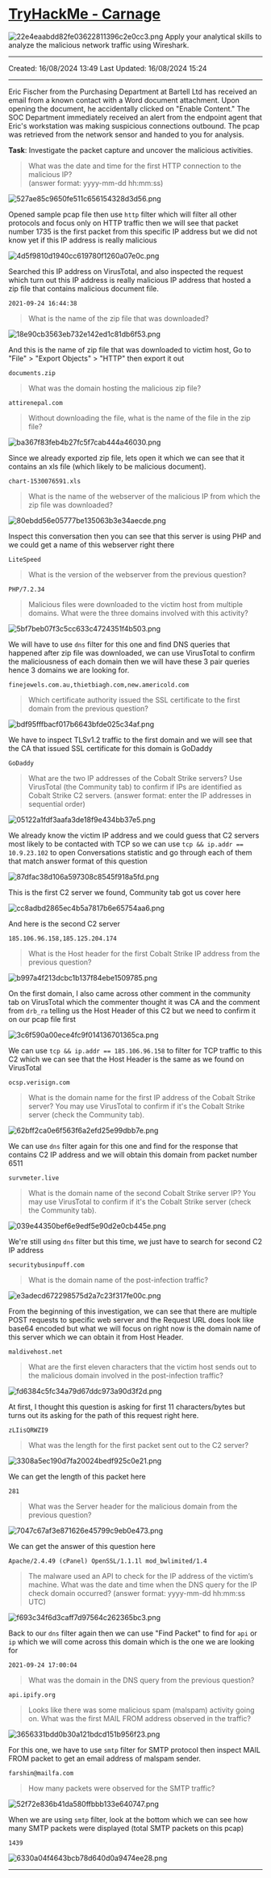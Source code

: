 # [TryHackMe - Carnage](https://tryhackme.com/r/room/c2carnage)
![22e4eaabdd82fe03622811396c2e0cc3.png](../../_resources/22e4eaabdd82fe03622811396c2e0cc3.png)
Apply your analytical skills to analyze the malicious network traffic using Wireshark.
***
Created: 16/08/2024 13:49
Last Updated: 16/08/2024 15:24
***
Eric Fischer from the Purchasing Department at Bartell Ltd has received an email from a known contact with a Word document attachment.  Upon opening the document, he accidentally clicked on "Enable Content."  The SOC Department immediately received an alert from the endpoint agent that Eric's workstation was making suspicious connections outbound. The pcap was retrieved from the network sensor and handed to you for analysis. 

**Task**: Investigate the packet capture and uncover the malicious activities. 

>What was the date and time for the first HTTP connection to the malicious IP? <br>
(answer format: yyyy-mm-dd hh:mm:ss)

![527ae85c9650fe511c656154328d3d56.png](../../_resources/527ae85c9650fe511c656154328d3d56.png)

Opened sample pcap file then use `http` filter which will filter all other protocols and focus only on HTTP traffic then we will see that packet number 1735 is the first packet from this specific IP address but we did not know yet if this IP address is really malicious

![4d5f9810d1940cc619780f1260a07e0c.png](../../_resources/4d5f9810d1940cc619780f1260a07e0c.png)

Searched this IP address on VirusTotal, and also inspected the request which turn out this IP address is really malicious IP address that hosted a zip file that contains malicious document file.

```
2021-09-24 16:44:38
```

>What is the name of the zip file that was downloaded?

![18e90cb3563eb732e142ed1c81db6f53.png](../../_resources/18e90cb3563eb732e142ed1c81db6f53.png)

And this is the name of zip file that was downloaded to victim host, Go to "File" > "Export Objects" > "HTTP" then export it out 

```
documents.zip
```

>What was the domain hosting the malicious zip file?
```
attirenepal.com
```

>Without downloading the file, what is the name of the file in the zip file?

![ba367f83feb4b27fc5f7cab444a46030.png](../../_resources/ba367f83feb4b27fc5f7cab444a46030.png)

Since we already exported zip file, lets open it which we can see that it contains an xls file (which likely to be malicious document).

```
chart-1530076591.xls
```

>What is the name of the webserver of the malicious IP from which the zip file was downloaded?

![80ebdd56e05777be135063b3e34aecde.png](../../_resources/80ebdd56e05777be135063b3e34aecde.png)

Inspect this conversation then you can see that this server is using PHP and we could get a name of this webserver right there

```
LiteSpeed
```

>What is the version of the webserver from the previous question?
```
PHP/7.2.34
```

>Malicious files were downloaded to the victim host from multiple domains. What were the three domains involved with this activity?

![5bf7beb07f3c5cc633c4724351f4b503.png](../../_resources/5bf7beb07f3c5cc633c4724351f4b503.png)

We will have to use `dns` filter for this one and find DNS queries that happened after zip file was downloaded, we can use VirusTotal to confirm the maliciousness of each domain then we will have these 3 pair queries hence 3 domains we are looking for.

```
finejewels.com.au,thietbiagh.com,new.americold.com
```

>Which certificate authority issued the SSL certificate to the first domain from the previous question?

![bdf95fffbacf017b6643bfde025c34af.png](../../_resources/bdf95fffbacf017b6643bfde025c34af.png)

We have to inspect TLSv1.2 traffic to the first domain and we will see that the CA that issued SSL certificate for this domain is GoDaddy

```
GoDaddy
```

>What are the two IP addresses of the Cobalt Strike servers? Use VirusTotal (the Community tab) to confirm if IPs are identified as Cobalt Strike C2 servers. (answer format: enter the IP addresses in sequential order)

![05122a1fdf3aafa3de18f9e434bb37e5.png](../../_resources/05122a1fdf3aafa3de18f9e434bb37e5.png)

We already know the victim IP address and we could guess that C2 servers most likely to be contacted with TCP so we can use `tcp && ip.addr == 10.9.23.102` to open Conversations statistic and go through each of them that match answer format of this question

![87dfac38d106a597308c8545f918a5fd.png](../../_resources/87dfac38d106a597308c8545f918a5fd.png)

This is the first C2 server we found, Community tab got us cover here 

![cc8adbd2865ec4b5a7817b6e65754aa6.png](../../_resources/cc8adbd2865ec4b5a7817b6e65754aa6.png)

And here is the second C2 server

```
185.106.96.158,185.125.204.174
```

>What is the Host header for the first Cobalt Strike IP address from the previous question?

![b997a4f213dcbc1b137f84ebe1509785.png](../../_resources/b997a4f213dcbc1b137f84ebe1509785.png)

On the first domain, I also came across other comment in the community tab on VirusTotal which the commenter thought it was CA and the comment from `drb_ra` telling us the Host Header of this C2 but we need to confirm it on our pcap file first

![3c6f590a00ece4fc9f014136701365ca.png](../../_resources/3c6f590a00ece4fc9f014136701365ca.png)

We can use `tcp && ip.addr == 185.106.96.158` to filter for TCP traffic to this C2 which we can see that the Host Header is the same as we found on VirusTotal

```
ocsp.verisign.com
```

>What is the domain name for the first IP address of the Cobalt Strike server? You may use VirusTotal to confirm if it's the Cobalt Strike server (check the Community tab).

![62bff2ca0e6f563f6a2efd25e99dbb7e.png](../../_resources/62bff2ca0e6f563f6a2efd25e99dbb7e.png)

We can use `dns` filter again for this one and find for the response that contains C2 IP address and we will obtain this domain from packet number 6511

```
survmeter.live
```

>What is the domain name of the second Cobalt Strike server IP?  You may use VirusTotal to confirm if it's the Cobalt Strike server (check the Community tab).

![039e44350bef6e9edf5e90d2e0cb445e.png](../../_resources/039e44350bef6e9edf5e90d2e0cb445e.png)
 
We're still using `dns` filter but this time, we just have to search for second C2 IP address 

```
securitybusinpuff.com
```

>What is the domain name of the post-infection traffic?

![e3adecd672298575d2a7c23f317fe00c.png](../../_resources/e3adecd672298575d2a7c23f317fe00c.png)

From the beginning of this investigation, we can see that there are multiple POST requests to specific web server and the Request URL does look like base64 encoded but what we will focus on right now is the domain name of this server which we can obtain it from Host Header.

```
maldivehost.net
```

>What are the first eleven characters that the victim host sends out to the malicious domain involved in the post-infection traffic?

![fd6384c5fc34a79d67ddc973a90d3f2d.png](../../_resources/fd6384c5fc34a79d67ddc973a90d3f2d.png)

At first, I thought this question is asking for first 11 characters/bytes but turns out its asking for the path of this request right here. 

```
zLIisQRWZI9
```

>What was the length for the first packet sent out to the C2 server?

![3308a5ec190d7fa20024bedf925c0e21.png](../../_resources/3308a5ec190d7fa20024bedf925c0e21.png)

We can get the length of this packet here

```
281
```

>What was the Server header for the malicious domain from the previous question?

![7047c67af3e871626e45799c9eb0e473.png](../../_resources/7047c67af3e871626e45799c9eb0e473.png)

We can get the answer of this question here

```
Apache/2.4.49 (cPanel) OpenSSL/1.1.1l mod_bwlimited/1.4
```

>The malware used an API to check for the IP address of the victim’s machine. What was the date and time when the DNS query for the IP check domain occurred? (answer format: yyyy-mm-dd hh:mm:ss UTC)

![f693c34f6d3caff7d97564c262365bc3.png](../../_resources/f693c34f6d3caff7d97564c262365bc3.png)

Back to our `dns` filter again then we can use "Find Packet" to find for `api` or `ip` which we will come across this domain which is the one we are looking for 

```
2021-09-24 17:00:04
```

>What was the domain in the DNS query from the previous question?
```
api.ipify.org
```

>Looks like there was some malicious spam (malspam) activity going on. What was the first MAIL FROM address observed in the traffic?

![3656331bdd0b30a121bdcd151b956f23.png](../../_resources/3656331bdd0b30a121bdcd151b956f23.png)

For this one, we have to use `smtp` filter for SMTP protocol then inspect MAIL FROM packet to get an email address of malspam sender.

```
farshin@mailfa.com
```

>How many packets were observed for the SMTP traffic?

![52f72e836b41da580ffbbb133e640747.png](../../_resources/52f72e836b41da580ffbbb133e640747.png)

When we are using `smtp` filter, look at the bottom which we can see how many SMTP packets were displayed (total SMTP packets on this pcap)

```
1439
```

![6330a04f4643bcb78d640d0a9474ee28.png](../../_resources/6330a04f4643bcb78d640d0a9474ee28.png)
***